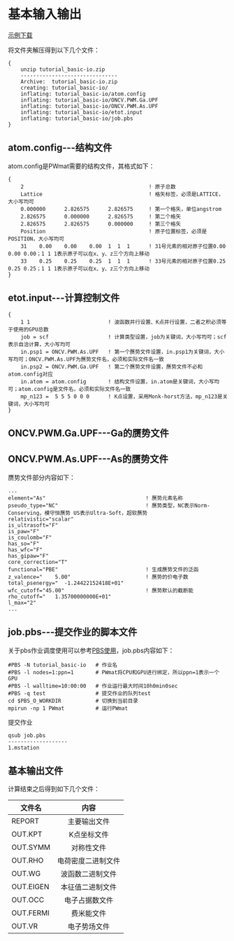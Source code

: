 # 基本输入输出
[示例下载](http://www.pwmat.com/pwmat-resource/course-download/PWmat/tutorial_basic-io.zip)

将文件夹解压得到以下几个文件：

``` 
{
    unzip tutorial_basic-io.zip
    -------------------------------
    Archive:  tutorial_basic-io.zip
    creating: tutorial_basic-io/
    inflating: tutorial_basic-io/atom.config
    inflating: tutorial_basic-io/ONCV.PWM.Ga.UPF
    inflating: tutorial_basic-io/ONCV.PWM.As.UPF
    inflating: tutorial_basic-io/etot.input
    inflating: tutorial_basic-io/job.pbs
}
```

## atom.config---结构文件

atom.config是PWmat需要的结构文件，其格式如下：

``` 
{
    2                                        ! 原子总数
    Lattice                                  ! 格矢标签，必须是LATTICE，大小写均可
    0.000000      2.826575      2.826575     ! 第一个格矢，单位angstrom
    2.826575      0.000000      2.826575     ! 第二个格矢
    2.826575      2.826575      0.000000     ! 第三个格矢
    Position                                 ! 原子位置标签，必须是POSITION，大小写均可
    31    0.00    0.00    0.00  1  1  1      ! 31号元素的相对原子位置0.00 0.00 0.00；1 1 1表示原子可以在x、y、z三个方向上移动
    33    0.25    0.25    0.25  1  1  1      ! 33号元素的相对原子位置0.25 0.25 0.25；1 1 1表示原子可以在x、y、z三个方向上移动
}
```

## etot.input---计算控制文件
```
{
    1 1                         ! 波函数并行设置、K点并行设置，二者之积必须等于使用的GPU总数
    job = scf                   ! 计算类型设置，job为关键词，大小写均可；scf表示自洽计算，大小写均可
    in.psp1 = ONCV.PWM.As.UPF   ! 第一个赝势文件设置，in.psp1为关键词，大小写均可；ONCV.PWM.As.UPF为赝势文件名，必须和实际文件名一致
    in.psp2 = ONCV.PWM.Ga.UPF   ! 第二个赝势文件设置，赝势文件不必和atom.config对应
    in.atom = atom.config       ! 结构文件设置，in.atom是关键词，大小写均可；atom.config是文件名，必须和实际文件名一致
    mp_n123 =  5 5 5 0 0 0      ! K点设置，采用Monk-horst方法，mp_n123是关键词，大小写均可
}
```

## ONCV.PWM.Ga.UPF---Ga的赝势文件

## ONCV.PWM.As.UPF---As的赝势文件
赝势文件部分内容如下：
```
...
element="As"                                ! 赝势元素名称
pseudo_type="NC"                            ! 赝势类型，NC表示Norm-Conserving，模守恒赝势 US表示Ultra-Soft，超软赝势
relativistic="scalar"
is_ultrasoft="F"
is_paw="F"
is_coulomb="F"
has_so="F"
has_wfc="F"
has_gipaw="F"
core_correction="T"                         
functional="PBE"                            ! 生成赝势文件的泛函
z_valence="    5.00"                        ! 赝势的价电子数
total_psenergy="  -1.24422152418E+01"
wfc_cutoff="45.00"                          ! 赝势默认的截断能
rho_cutoff="   1.35700000000E+01"          
l_max="2"
...
```

## job.pbs---提交作业的脚本文件
关于pbs作业调度使用可以参考[PBS使用](https://hongzhentian.github.io/PWmat-doc/#/MSTATION/TorqueUSE)，job.pbs内容如下：
```
#PBS -N tutorial_basic-io   # 作业名
#PBS -l nodes=1:ppn=1       # PWmat将CPU和GPU进行绑定，所以ppn=1表示一个GPU
#PBS -l walltime=10:00:00   # 作业运行最大时间10h0min0sec
#PBS -q test                # 提交作业的队列test
cd $PBS_O_WORKDIR           # 切换到当前目录
mpirun -np 1 PWmat          # 运行PWmat
```
提交作业
```
qsub job.pbs
-------------------
1.mstation
```

## 基本输出文件
计算结束之后得到如下几个文件：

文件名|内容
--|:--:
REPORT|主要输出文件
OUT.KPT|K点坐标文件
OUT.SYMM|对称性文件
OUT.RHO|电荷密度二进制文件
OUT.WG|波函数二进制文件
OUT.EIGEN|本征值二进制文件
OUT.OCC|电子占据数文件
OUT.FERMI|费米能文件
OUT.VR|电子势场文件


